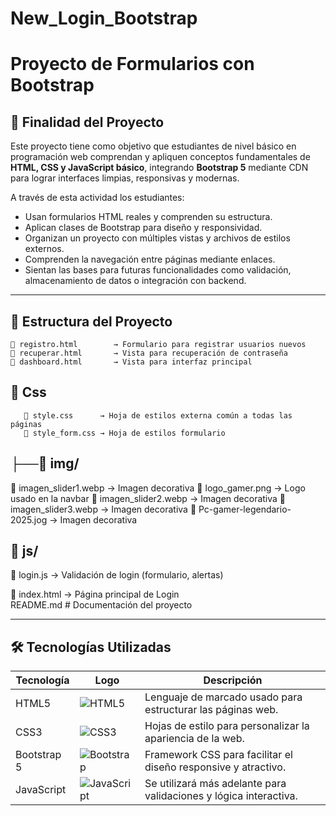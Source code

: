 # New_Login_Bootstrap
# Proyecto de Formularios con Bootstrap

## 🎯 Finalidad del Proyecto

Este proyecto tiene como objetivo que estudiantes de nivel básico en programación web comprendan y apliquen conceptos fundamentales de **HTML, CSS y JavaScript básico**, integrando **Bootstrap 5** mediante CDN para lograr interfaces limpias, responsivas y modernas.

A través de esta actividad los estudiantes:

- Usan formularios HTML reales y comprenden su estructura.
- Aplican clases de Bootstrap para diseño y responsividad.
- Organizan un proyecto con múltiples vistas y archivos de estilos externos.
- Comprenden la navegación entre páginas mediante enlaces.
- Sientan las bases para futuras funcionalidades como validación, almacenamiento de datos o integración con backend.

---

## 📁 Estructura del Proyecto

```
📄 registro.html        → Formulario para registrar usuarios nuevos  
📄 recuperar.html       → Vista para recuperación de contraseña 
📄 dashboard.html       → Vista para interfaz principal 
```
## 📁 Css

```
   📄 style.css      → Hoja de estilos externa común a todas las páginas
   📄 style_form.css → Hoja de estilos formulario
```
## ├──📁 img/
   📄 imagen_slider1.webp → Imagen decorativa
   📄 logo_gamer.png      → Logo usado en la navbar
   📄 imagen_slider2.webp → Imagen decorativa
   📄 imagen_slider3.webp → Imagen decorativa
   📄 Pc-gamer-legendario-2025.jog → Imagen decorativa
 
 ## 📁 js/
   📄 login.js → Validación de login (formulario, alertas)

📄 index.html           → Página principal de Login  
README.md # Documentación del proyecto

---

## 🛠 Tecnologías Utilizadas

| Tecnología      | Logo     | Descripción                                                                 |
|----------------|----------|------------------------------------------------------------------------------|
| HTML5          | ![HTML5](https://img.shields.io/badge/HTML5-E34F26?logo=html5&logoColor=white) | Lenguaje de marcado usado para estructurar las páginas web.           |
| CSS3           | ![CSS3](https://img.shields.io/badge/CSS3-1572B6?logo=css3&logoColor=white)   | Hojas de estilo para personalizar la apariencia de la web.            |
| Bootstrap 5    | ![Bootstrap](https://img.shields.io/badge/Bootstrap-7952B3?logo=bootstrap&logoColor=white) | Framework CSS para facilitar el diseño responsive y atractivo.        |
| JavaScript     | ![JavaScript](https://img.shields.io/badge/JavaScript-F7DF1E?logo=javascript&logoColor=black) | Se utilizará más adelante para validaciones y lógica interactiva.     |
